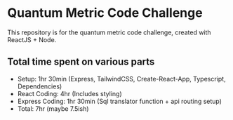 # Quantum Metric Code Challenge

This repository is for the quantum metric code challenge, created with ReactJS + Node.

## Total time spent on various parts

- Setup: 1hr 30min (Express, TailwindCSS, Create-React-App, Typescript, Dependencies)
- React Coding: 4hr (Includes styling)
- Express Coding: 1hr 30min (Sql translator function + api routing setup)
- Total: 7hr (maybe 7.5ish)
